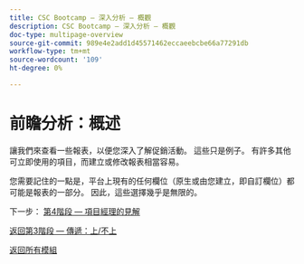 ```yaml
---
title: CSC Bootcamp — 深入分析 — 概觀
description: CSC Bootcamp — 深入分析 — 概觀
doc-type: multipage-overview
source-git-commit: 989e4e2add1d45571462eccaeebcbe66a77291db
workflow-type: tm+mt
source-wordcount: '109'
ht-degree: 0%

---
```


# 前瞻分析：概述

讓我們來查看一些報表，以便您深入了解促銷活動。  這些只是例子。  有許多其他可立即使用的項目，而建立或修改報表相當容易。

您需要記住的一點是，平台上現有的任何欄位（原生或由您建立，即自訂欄位）都可能是報表的一部分。  因此，這些選擇幾乎是無限的。

下一步： [第4階段 — 項目經理的見解](./project-manager.md)

[返回第3階段 — 傳遞：上/不上](../delivery/go-nogo.md)

[返回所有模組](../../overview.md)
